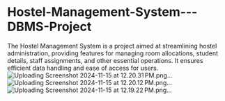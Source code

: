 # Hostel-Management-System---DBMS-Project
The Hostel Management System is a project aimed at streamlining hostel administration, providing features for managing room allocations, student details, staff assignments, and other essential operations. It ensures efficient data handling and ease of access for users.
![Uploading Screenshot 2024-11-15 at 12.20.31 PM.png…]()
![Uploading Screenshot 2024-11-15 at 12.20.12 PM.png…]()
![Uploading Screenshot 2024-11-15 at 12.19.22 PM.png…]()

